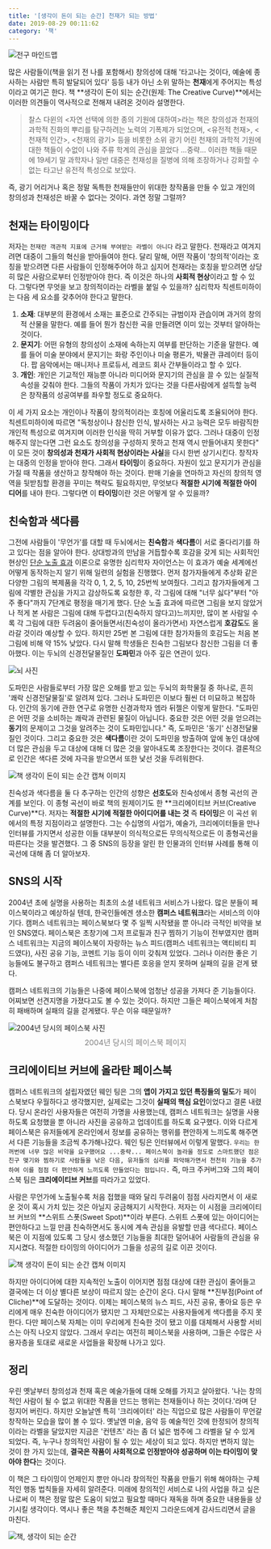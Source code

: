 ```yaml
---
title: '[생각이 돈이 되는 순간] 천재가 되는 방법'
date: 2019-08-29 00:11:62
category: '책'
---
```


<p><img src="./bulb-mindmap.jpg" alt="전구 마인드맵" /></p>

많은 사람들이(책을 읽기 전 나를 포함해서) 창의성에 대해 '타고나는 것이다, 예술에 종사하는 사람만 특히 발달되어 있다' 등등 내가 아닌 소위 말하는 **천재**에게 주어지는 특성이라고 여기곤 한다. 책 **생각이 돈이 되는 순간(원제: The Creative Curve)**에서는 이러한 의견들이 역사적으로 전해져 내려온 것이라 설명한다. 
> 찰스 다윈의 <자연 선택에 의한 종의 기원에 대하여>라는 책은 창의성과 천재의 과학적 진화의 뿌리를 탐구하려는 노력의 기폭제가 되었으며, <유전적 천재>, <천재적 인간>, <천재의 광기> 등을 비롯한 소위 광기 어린 천재의 과학적 기원에 대한 책들이 수없이 나와 주류 학계의 관심을 끌었다 ...중략... 이러한 책들 때문에 19세기 말 과학자나 일반 대중은 천재성을 질병에 의해 조장하거나 강화할 수 없는 타고난 유전적 특성으로 보았다.

즉, 광기 어리거나 혹은 정말 독특한 천재들만이 위대한 창작품을 만들 수 있고 개인의 창의성과 천재성은 바꿀 수 없다는 것이다. 과연 정말 그럴까?

## 천재는 타이밍이다
저자는 `천재란 객관적 지표에 근거해 부여받는 라벨이 아니다` 라고 말한다. 천재라고 여겨지려면 대중이 그들의 혁신을 받아들여야 한다. 달리 말해, 어떤 작품이 '창의적'이라는 호칭을 받으려면 다른 사람들이 인정해주어야 하고 심지어 천재라는 호칭을 받으려면 상당히 많은 사람으로부터 인정받아야 한다. 즉 이것은 하나의 **사회적 현상**이라고 할 수 있다. 그렇다면 무엇을 보고 창의적이라는 라벨을 붙일 수 있을까? 심리학자 칙센트미하이는 다음 세 요소를 갖추어야 한다고 말한다.
1. **소재**: 대부분의 환경에서 소재는 표준으로 간주되는 규범이자 관습이며 과거의 창의적 산물을 말한다. 예를 들어 뭔가 참신한 곡을 만들려면 이미 있는 것부터 알아하는 것이다. 
2. **문지기**: 어떤 유형의 창의성이 소재에 속하는지 여부를 판단하는 기준을 말한다. 예를 들어 미술 분야에서 문지기는 화랑 주인이나 미술 평론가, 박물관 큐레이터 등이다. 팝 음악에서는 매니저나 프로듀서, 레코드 회사 간부들이라고 할 수 있다.
3. **개인**: 개인은 기교적인 재능뿐 아니라 미디어와 문지기의 관심을 끌 수 있는 실질적 속성을 갖춰야 한다. 그들의 작품이 가치가 있다는 것을 다른사람에게 설득할 능력은 창작품의 성공여부를 좌우할 정도로 중요하다.

이 세 가지 요소는 개인이나 작품이 창의적이라는 호칭에 어울리도록 조율되어야 한다. 칙센트미하이에 따르면 "독청상이나 참신한 인식, 발사하는 사고 능력은 모두 바람직한 개인적 특성으로 여겨지며 이러한 인식을 딱히 거부할 이유가 없다. 그러나 대중이 인정해주지 않는다면 그런 요소도 창의성을 구성하지 못하고 천재 역시 만들어내지 못한다" 이 모든 것이 **창의성과 천재가 사회적 현상이라는 사실**을 다시 한번 상기시킨다. 창작자는 대중의 인정을 받아야 한다. 그래서 **타이밍**이 중요하다. 자원이 있고 문지기가 관심을 가질 때 작품을 생산하고 창작해야 하는 것이다. 판매 기술을 연마하고 자신의 창의적 영역을 뒷받침할 환경을 꾸미는 책략도 필요하지만, 무엇보다 **적절한 시기에 적절한 아이디어**를 내야 한다. 그렇다면 이 **타이밍**이란 것은 어떻게 알 수 있을까?

## 친숙함과 색다름
그전에 사람들이 '무언가'를 대할 때 두뇌에서는 **친숙함**과 **색다름**이 서로 줄다리기를 하고 있다는 점을 알아야 한다. 상대방과의 만남을 거듭할수록 호감을 갖게 되는 사회적인 현상인 <a href="https://ko.wikipedia.org/wiki/%EB%85%B8%EC%B6%9C_%ED%9A%A8%EA%B3%BC" target="_blank">단순 노출 효과</a> 이론으로 유명한 심리학자 자이언스는 이 효과가 예술 세계에선 어떻게 동작하는지 알기 위해 일련의 실험을 진행했다. 먼저 참가자들에게 추상화 같은 다양한 그림의 복제품을 각각 0, 1, 2, 5, 10, 25번씩 보여줬다. 그리고 참가자들에게 그림에 각별한 관심을 가지고 감상하도록 요청한 후, 각 그림에 대해 "너무 싫다"부터 "아주 좋다"까지 7단계로 평정을 매기게 했다. 단순 노출 효과에 따르면 그림을 보지 않았거나 적게 본 사람은 그림에 대해 두렵다고(친숙하지 않다고)느끼지만, 많이 본 사람일 수록 각 그림에 대한 두려움이 줄어들면서(친숙성이 올라가면서) 자연스럽게 **호감도**도 올라갈 것이라 예상할 수 있다. 하지만 25번 본 그림에 대한 참가자들의 호감도는 처음 본 그림에 비해 약 15% 낮았다. 다시 말해 학생들은 친숙한 그림보다 참신한 그림을 더 좋아했다. 이는 두뇌의 신경전달물질인 **도파민**과 아주 깊은 연관이 있다. 

<p><img src="./brain.jpg" alt="뇌 사진" /></p>

도파민은 사람들로부터 가장 많은 오해를 받고 있는 두뇌의 화학물질 중 하나로, 흔히 '쾌락 신경전달물질'로 알려져 있다. 그러나 도파민은 이보다 훨씬 더 미묘하고 복잡하다.
인간의 동기에 관한 연구로 유명한 신경과학자 엠라 뒤젤은 이렇게 말한다. "도파민은 어떤 것을 소비하는 쾌락과 관련된 물질이 아닙니다. 중요한 것은 어떤 것을 얻으려는 **동기**의 문제이고 그것을 알려주는 것이 도파민입니다." 즉, 도파민은 '동기' 신경전달물질인 것이다. 그리고 중요한 것은 **색다름**이란 것이 도파민을 방출하여 앞에 놓인 대상에 더 많은 관심을 두고 대상에 대해 더 많은 것을 알아내도록 조장한다는 것이다. 결론적으로 인간은 색다른 것에 자극을 받으면서 또한 낯선 것을 두려워한다.

<p><img src="./capture-img1-in-a-book.jpeg" alt="책 생각이 돈이 되는 순간 캡쳐 이미지" /></p>

친숙성과 색다름을 둘 다 추구하는 인간의 성향은 **선호도**와 친숙성에서 종형 곡선의 관계를 보인다. 이 종형 곡선이 바로 책의 원제이기도 한 **크리에이티브 커브(Creative Curve)**다. 저자는 **적절한 시기에 적절한 아이디어를 내는 것** 즉 **타이밍**은 이 곡선 위에서의 특정 지점이라고 설명한다. 그는 수십명의 사업가, 예술가, 크리에이터들을 만나 인터뷰를 가지면서 성공한 이들 대부분이 의식적으로든 무의식적으로든 이 종형곡선을 따른다는 것을 발견했다. 그 중 SNS의 등장을 알린 한 인물과의 인터뷰 사례를 통해 이 곡선에 대해 좀 더 알아보자.

## SNS의 시작
2004년 초에 실명을 사용하는 최초의 소셜 네트워크 서비스가 나왔다. 
많은 분들이 페이스북이라고 예상하실 텐데, 한국인들에겐 생소한 **캠퍼스 네트워크**라는 서비스의 이야기다. 캠퍼스 네트워크는 페이스북보다 몇 주 일찍 시작됐을 뿐 아니라 극적인 비약을 보인 SNS였다. 페이스북은 초창기에 그저 프로필과 친구 찜하기 기능이 전부였지만 캠퍼스 네트워크는 지금의 페이스북이 자랑하는 뉴스 피드(캠퍼스 네트워크는 액티비티 피드였다), 사진 공유 기능, 코멘트 기능 등이 이미 갖춰져 있었다. 그러나 이러한 좋은 기능들에도 불구하고 캠퍼스 네트워크는 별다른 호응을 얻지 못하며 실패의 길을 걷게 됐다.

캠퍼스 네트워크의 기능들은 나중에 페이스북에 엄청난 성공을 가져다 준 기능들이다. 어찌보면 선견지명을 가졌다고도 볼 수 있는 것이다. 하지만 그들은 페이스북에게 처참히 패배하며 실패의 길을 걷게됐다. 무슨 이유 때문일까?

<img src="./2004-Facebook.jpg" alt="2004년 당시의 페이스북 사진" />
<p style="font-size: 15px; margin-top: 8px; text-align: center; color: gray;">2004년 당시의 페이스북 페이지</p>

## 크리에이티브 커브에 올라탄 페이스북
캠퍼스 네트워크의 설립자였던 웨인 팅은 그의 **앱이 가지고 있던 특징들의 밀도**가 페이스북보다 우월하다고 생각했지만, 실제로는 그것이 **실패의 핵심 요인**이었다고 결론 내렸다. 당시 온라인 사용자들은 여전히 가명을 사용했는데, 캠퍼스 네트워크는 실명을 사용하도록 요청했을 뿐 아니라 사진을 공유하고 업데이트를 하도록 요구했다. 이와 다르게 페이스북은 유저들에게 온라인에서 정보를 공유하는 행위를 편안하게 느끼도록 해주면서 다른 기능들을 조금씩 추가해나갔다. 웨인 팅은 인터뷰에서 이렇게 말했다. `우리는 한꺼번에 너무 많은 비약을 요구했어요 ...중략... 페이스북이 놀라울 정도로 스마트했던 점은 친구 맺기와 찜하기로 사람들을 낚은 다음, 유저들의 심리를 파악해가면서 천천히 기능을 추가하여 이를 점점 더 편안하게 느끼도록 만들었다는 점입니다.` 즉, 마크 주커버그와 그의 페이스북 팀은 **크리에이티브 커브**를 따라가고 있었다.

사람은 무언가에 노출될수록 처음 접했을 때와 달리 두려움이 점점 사라지면서 이 새로운 것이 혹시 가치 있는 것은 아닐지 궁금해지기 시작한다. 저자는 이 시점을 크리에이티브 커브의 **스위트 스폿(Sweet Spot)**이라 부른다. 스위트 스폿에 있는 아이디어는 편안하다고 느낄 만큼 친숙하면서도 동시에 계속 관심을 유발할 만큼 색다르다. 페이스북은 이 지점에 있도록 그 당시 생소했던 기능들을 최대한 덜어내어 사람들의 관심을 유지시켰다. 적절한 타이밍의 아이디어가 그들을 성공의 길로 이끈 것이다.

<p><img src="./capture-img2-in-a-book.jpeg" alt="책 생각이 돈이 되는 순간 캡쳐 이미지" /></p>

하지만 아이디어에 대한 지속적인 노출이 이어지면 점점 대상에 대한 관심이 줄어들고 결국에는 더 이상 별다른 보상이 따르지 않는 순간이 온다. 다시 말해 **진부점(Point of Cliche)**에 도달하는 것이다. 이제는 페이스북의 뉴스 피드, 사진 공유, 좋아요 등은 우리에게 매우 친숙한 아이디어가 됐지만 그 자체만으로는 사용자들에게 색다름을 주지 못한다. 다만 페이스북 자체는 이미 우리에게 친숙한 것이 됐고 이를 대체해서 사용할 서비스는 아직 나오지 않았다. 그래서 우리는 여전히 페이스북을 사용하며, 그들은 수많은 사용자층을 토대로 새로운 사업들을 확장해 나가고 있다.

## 정리
우린 옛날부터 창의성과 천재 혹은 예술가들에 대해 오해를 가지고 살아왔다. '나는 창의적인 사람이 될 수 없고 위대한 작품을 만드는 행위는 천재들이나 하는 것이다.'라며 단정지어 버린다. 하지만 오늘날엔 특히 '크리에이터' 라는 직업으로 많은 사람들이 무언갈 창작하는 모습을 많이 볼 수 있다. 옛날엔 미술, 음악 등 예술적인 것에 한정되어 창의적이라는 라벨을 달았지만 지금은 '컨텐츠' 라는 좀 더 넓은 범주에 그 라벨을 달 수 있게 되었다. 즉, 누구나 창의적인 사람이 될 수 있는 세상이 되고 있다. 하지만 변하지 않는 것이 한 가지 있는데, **결국은 작품이 사회적으로 인정받아야 성공하며 이는 타이밍이 맞아야 한다**는 것이다.
 
이 책은 그 타이밍이 언제인지 뿐만 아니라 창의적인 작품을 만들기 위해 해야하는 구체적인 행동 법칙들을 자세히 알려준다. 미래에 창의적인 서비스로 나의 사업을 하고 싶은 나로써 이 책은 정말 많은 도움이 되었고 필요할 때마다 재독을 하며 중요한 내용들을 상기시킬 생각이다. 역시나 좋은 책을 추천해준 체인지 그라운드에게 감사드리면서 글을 마친다.

<img src="./book-the-creative-curve.jpeg" alt="책, 생각이 되는 순간"/>